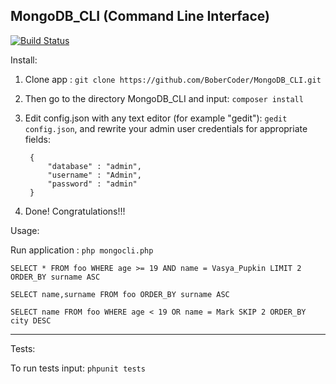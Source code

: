 MongoDB_CLI (Command Line Interface)
------------------------------------
[![Build Status](https://travis-ci.org/BoberCoder/MongoDB_CLI.svg?branch=master)](https://travis-ci.org/BoberCoder/MongoDB_CLI)

Install:

1. Clone app : `git clone https://github.com/BoberCoder/MongoDB_CLI.git`
 
2. Then go to the directory MongoDB_CLI and input: `composer install`

3. Edit config.json with any text editor (for example "gedit"): `gedit config.json`, and rewrite your admin user credentials for appropriate fields:
        
        {
            "database" : "admin",
            "username" : "Admin",
            "password" : "admin"
        }
        
4. Done! Congratulations!!!

Usage:

Run application : `php mongocli.php`

`SELECT * FROM foo WHERE age >= 19 AND name = Vasya_Pupkin LIMIT 2 ORDER_BY surname ASC`

`SELECT name,surname FROM foo ORDER_BY surname ASC`

`SELECT name FROM foo WHERE age < 19 OR name = Mark SKIP 2 ORDER_BY city DESC`

-----

Tests:

To run tests input: `phpunit tests`

